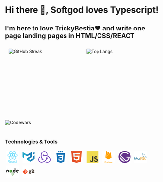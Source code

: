# Hi there 👋, Softgod loves Typescript!
## I'm here to love TrickyBestia❤ and write one page landing pages in HTML/CSS/REACT

<div style="display: flex; justify-content: space-between; align-items: center;">
  <img src="https://streak-stats.demolab.com?user=Softgod4&theme=dark&border_radius=0.5&date_format=M%20j%5B%2C%20Y%5D&card_width=350&card_height=200" alt="GitHub Streak" style="width: 350px; height: 200px; margin: 12px;"/>
  <img src="https://github-readme-stats.vercel.app/api/top-langs/?username=anuraghazra&layout=compact&theme=dark" alt="Top Langs" style="width: 350px; height: 200px; margin: 12px;"/>
</div>

<img style="margin-top: 20px; margin-bottom: 20px;" src="https://www.codewars.com/users/Softgod4/badges/large" alt="Codewars" />

### Technologies & Tools

<div style="display: flex; flex-wrap: wrap;">
  <img src="https://github.com/devicons/devicon/blob/master/icons/react/react-original-wordmark.svg" title="React" alt="React" width="40" height="40" style="margin: 4px;"/>&nbsp;
  <img src="https://github.com/devicons/devicon/blob/master/icons/materialui/materialui-original.svg" title="Material UI" alt="Material UI" width="40" height="40" style="margin: 4px;"/>&nbsp;
  <img src="https://github.com/devicons/devicon/blob/master/icons/redux/redux-original.svg" title="Redux" alt="Redux" width="40" height="40" style="margin: 4px;"/>&nbsp;
  <img src="https://github.com/devicons/devicon/blob/master/icons/css3/css3-plain-wordmark.svg" title="CSS3" alt="CSS" width="40" height="40" style="margin: 4px;"/>&nbsp;
  <img src="https://github.com/devicons/devicon/blob/master/icons/html5/html5-original.svg" title="HTML5" alt="HTML" width="40" height="40" style="margin: 4px;"/>&nbsp;
  <img src="https://github.com/devicons/devicon/blob/master/icons/javascript/javascript-original.svg" title="JavaScript" alt="JavaScript" width="40" height="40" style="margin: 4px;"/>&nbsp;
  <img src="https://github.com/devicons/devicon/blob/master/icons/firebase/firebase-plain-wordmark.svg" title="Firebase" alt="Firebase" width="40" height="40" style="margin: 4px;"/>&nbsp;
  <img src="https://github.com/devicons/devicon/blob/master/icons/gatsby/gatsby-original.svg" title="Gatsby" alt="Gatsby" width="40" height="40" style="margin: 4px;"/>&nbsp;
  <img src="https://github.com/devicons/devicon/blob/master/icons/mysql/mysql-original-wordmark.svg" title="MySQL" alt="MySQL" width="40" height="40" style="margin: 4px;"/>&nbsp;
  <img src="https://github.com/devicons/devicon/blob/master/icons/nodejs/nodejs-original-wordmark.svg" title="NodeJS" alt="NodeJS" width="40" height="40" style="margin: 4px;"/>&nbsp;
  <img src="https://github.com/devicons/devicon/blob/master/icons/git/git-original-wordmark.svg" title="Git" alt="Git" width="40" height="40" style="margin: 4px;"/>
</div>
